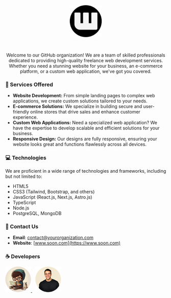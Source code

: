 <div align="center">
    <img src="../assets/logo.png" width="100" alt="Logo"> 
</div>

&nbsp;

<div align="center">
    Welcome to our GitHub organization! We are a team of skilled professionals dedicated to providing high-quality freelance web development services. Whether you need a stunning website for your business, an e-commerce platform, or a custom web application, we've got you covered.
</div>

### 🤝 Services Offered
- **Website Development:** From simple landing pages to complex web applications, we create custom solutions tailored to your needs.
- **E-commerce Solutions:** We specialize in building secure and user-friendly online stores that drive sales and enhance customer experience.
- **Custom Web Applications:** Need a specialized web application? We have the expertise to develop scalable and efficient solutions for your business.
- **Responsive Design:** Our designs are fully responsive, ensuring your website looks great and functions flawlessly across all devices.

### 💻 Technologies
We are proficient in a wide range of technologies and frameworks, including but not limited to:
- HTML5
- CSS3 (Tailwind, Bootstrap, and others)
- JavaScript (React.js, Next.js, Astro.js)
- TypeScript
- Node.js
- PostgreSQL, MongoDB

### 📒 Contact Us
- **Email**: [contact@yourorganization.com](mailto:contact@yourorganization.com)
- **Website**: [www.soon.com](https://www.soon.com)

### ☕ Developers

<div>
    <a style="margin-right: 10px;" href="https://github.com/fedetomassini" target="_blank">
        <img src="../assets/developers/federicotomassini.png" width="80" alt="-">
    </a>
    <a href="https://github.com/FakuKostasDvlpr" target="_blank">
        <img src="../assets/developers/facundocostas.png" width="80" alt="-">
    </a>
</div>
